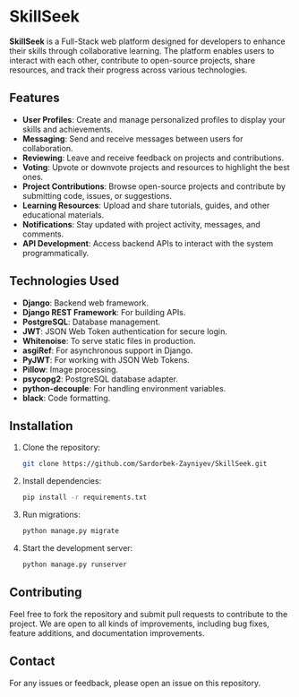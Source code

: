 # SkillSeek

**SkillSeek** is a Full-Stack web platform designed for developers to enhance their skills through collaborative learning. The platform enables users to interact with each other, contribute to open-source projects, share resources, and track their progress across various technologies.

## Features
- **User Profiles**: Create and manage personalized profiles to display your skills and achievements.
- **Messaging**: Send and receive messages between users for collaboration.
- **Reviewing**: Leave and receive feedback on projects and contributions.
- **Voting**: Upvote or downvote projects and resources to highlight the best ones.
- **Project Contributions**: Browse open-source projects and contribute by submitting code, issues, or suggestions.
- **Learning Resources**: Upload and share tutorials, guides, and other educational materials.
- **Notifications**: Stay updated with project activity, messages, and comments.
- **API Development**: Access backend APIs to interact with the system programmatically.

## Technologies Used

- **Django**: Backend web framework.
- **Django REST Framework**: For building APIs.
- **PostgreSQL**: Database management.
- **JWT**: JSON Web Token authentication for secure login.
- **Whitenoise**: To serve static files in production.
- **asgiRef**: For asynchronous support in Django.
- **PyJWT**: For working with JSON Web Tokens.
- **Pillow**: Image processing.
- **psycopg2**: PostgreSQL database adapter.
- **python-decouple**: For handling environment variables.
- **black**: Code formatting.

## Installation

1. Clone the repository:
    ```bash
    git clone https://github.com/Sardorbek-Zayniyev/SkillSeek.git
    ```

2. Install dependencies:
    ```bash
    pip install -r requirements.txt
    ```

3. Run migrations:
    ```bash
    python manage.py migrate
    ```

4. Start the development server:
    ```bash
    python manage.py runserver
    ```

## Contributing

Feel free to fork the repository and submit pull requests to contribute to the project. We are open to all kinds of improvements, including bug fixes, feature additions, and documentation improvements.


## Contact

For any issues or feedback, please open an issue on this repository.
